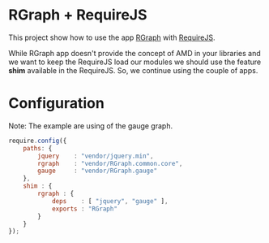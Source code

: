 # RGraph + RequireJS

This project show how to use the app [RGraph](http://www.rgraph.net/) with [RequireJS](http://requirejs.org/).

While RGraph app doesn't provide the concept of AMD in your libraries and we want to keep the RequireJS load our modules we should use the feature **shim** available in the RequireJS. So, we continue using the couple of apps.

# Configuration

Note: The example are using of the gauge graph.

```js
require.config({
    paths: {
        jquery    : "vendor/jquery.min",
        rgraph    : "vendor/RGraph.common.core",
        gauge     : "vendor/RGraph.gauge"
    },
    shim : {
        rgraph : {
            deps    : [ "jquery", "gauge" ],
            exports : "RGraph"
        }
    }
});
```
